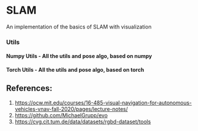 # SLAM
An implementation of the basics of SLAM with visualization 

### Utils
#### Numpy Utils - All the utils and pose algo, based on numpy
#### Torch Utils - All the utils and pose algo, based on torch

## References:
1) https://ocw.mit.edu/courses/16-485-visual-navigation-for-autonomous-vehicles-vnav-fall-2020/pages/lecture-notes/
2) https://github.com/MichaelGrupp/evo
3) https://cvg.cit.tum.de/data/datasets/rgbd-dataset/tools